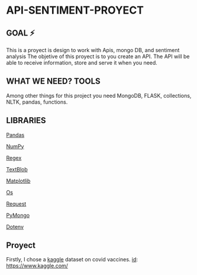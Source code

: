# API-SENTIMENT-PROYECT

## GOAL ⚡️

This is a proyect is design to work with Apis, mongo DB, and sentiment analysis
The objetive of this proyect is to you create an API. The API will be able to receive information, store and serve it when you need.

## WHAT WE NEED? TOOLS

Among other things for this project you need MongoDB, FLASK, collections, NLTK, pandas, functions.


## LIBRARIES

[Pandas][id]

[id]: https://pandas.pydata.org/  "Pandas"

[NumPy][id]

[id]: https://numpy.org/ "NumPy"

[Regex][id]

[id]: https://docs.python.org/3/library/re.html "Regex"

[TextBlob][id]

[id]: https://textblob.readthedocs.io/en/dev/ "TextBlob"

[Matplotlib][id]

[id]: https://pandas.pydata.org/pandas-docs/stable/user_guide/visualization.html "Matplotlib"

[Os][id]

[id]: https://python101.pythonlibrary.org/chapter16_os.html "Os"

[Request][id]

[id]: https://docs.python-requests.org/en/master/ "Request"

[PyMongo][id]

[id]: https://pymongo.readthedocs.io/en/stable/ "PyMongodb"

[Dotenv][id]

[id]: https://pypi.org/project/python-dotenv/ "Dotenv"

## Proyect

Firstly, I chose a [kaggle][id] dataset on covid vaccines. [id]: https://www.kaggle.com/
